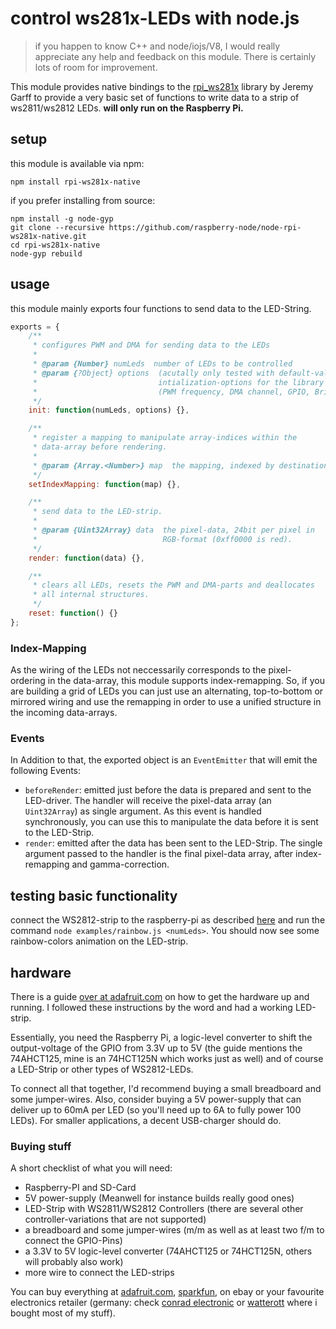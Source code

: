 # control ws281x-LEDs with node.js

> if you happen to know C++ and node/iojs/V8, I would really appreciate any help 
> and feedback on this module.
> There is certainly lots of room for improvement.

This module provides native bindings to the [rpi_ws281x](https://github.com/jgarff/rpi_ws281x)
library by Jeremy Garff to provide a very basic set of functions to write data to a strip of
ws2811/ws2812 LEDs. **will only run on the Raspberry Pi.**

## setup

this module is available via npm:

    npm install rpi-ws281x-native

if you prefer installing from source:

    npm install -g node-gyp
    git clone --recursive https://github.com/raspberry-node/node-rpi-ws281x-native.git
    cd rpi-ws281x-native
    node-gyp rebuild


## usage

this module mainly exports four functions to send data to the LED-String.

```javascript
exports = {
    /**
     * configures PWM and DMA for sending data to the LEDs
     *
     * @param {Number} numLeds  number of LEDs to be controlled
     * @param {?Object} options  (acutally only tested with default-values)
     *                           intialization-options for the library
     *                           (PWM frequency, DMA channel, GPIO, Brightness)
     */
    init: function(numLeds, options) {},

    /**
     * register a mapping to manipulate array-indices within the
     * data-array before rendering.
     *
     * @param {Array.<Number>} map  the mapping, indexed by destination.
     */
    setIndexMapping: function(map) {},

    /**
     * send data to the LED-strip.
     *
     * @param {Uint32Array} data  the pixel-data, 24bit per pixel in
     *                            RGB-format (0xff0000 is red).
     */
    render: function(data) {},

    /**
     * clears all LEDs, resets the PWM and DMA-parts and deallocates
     * all internal structures.
     */
    reset: function() {}
};
```

### Index-Mapping

As the wiring of the LEDs not neccessarily corresponds to the pixel-ordering in the 
data-array, this module supports index-remapping. So, if you are building a grid of LEDs you can just use an alternating, top-to-bottom or mirrored wiring and use the remapping in order to use a unified structure in the incoming data-arrays.

### Events

In Addition to that, the exported object is an `EventEmitter` that will emit the following Events:

 * `beforeRender`: emitted just before the data is prepared and sent to the LED-driver. 
   The handler will receive the pixel-data array (an `Uint32Array`) as single argument.
   As this event is handled synchronously, you can use this to manipulate the data before
   it is sent to the LED-Strip.
 * `render`: emitted after the data has been sent to the LED-Strip. The single argument 
   passed to the handler is the final pixel-data array, after index-remapping and 
   gamma-correction.

## testing basic functionality

connect the WS2812-strip to the raspberry-pi as described [here](https://learn.adafruit.com/neopixels-on-raspberry-pi/wiring)
and run the command `node examples/rainbow.js <numLeds>`.
You should now see some rainbow-colors animation on the LED-strip.


## hardware

There is a guide [over at adafruit.com](https://learn.adafruit.com/neopixels-on-raspberry-pi)
on how to get the hardware up and running. I followed these instructions by the word and had a working LED-strip.

Essentially, you need the Raspberry Pi, a logic-level converter to shift the output-voltage of the GPIO from 3.3V up to 5V (the guide mentions the 74AHCT125, mine is an 74HCT125N which works just as well) and of course a LED-Strip or other types of WS2812-LEDs.

To connect all that together, I'd recommend buying a small breadboard and some jumper-wires.
Also, consider buying a 5V power-supply that can deliver up to 60mA per LED (so you'll need 
up to 6A to fully power 100 LEDs). For smaller applications, a decent USB-charger should do.

### Buying stuff

A short checklist of what you will need:

 * Raspberry-PI and SD-Card
 * 5V power-supply (Meanwell for instance builds really good ones)
 * LED-Strip with WS2811/WS2812 Controllers (there are several other controller-variations 
   that are not supported)
 * a breadboard and some jumper-wires (m/m as well as at least two f/m to connect the GPIO-Pins)
 * a 3.3V to 5V logic-level converter (74AHCT125 or 74HCT125N, others will probably also work)
 * more wire to connect the LED-strips

You can buy everything at [adafruit.com](https://adafruit.com), [sparkfun](https://sparkfun.com), on ebay or your favourite electronics retailer (germany: check [conrad electronic](http://www.conrad.de) or [watterott](http://watterott.com)
where i bought most of my stuff).
